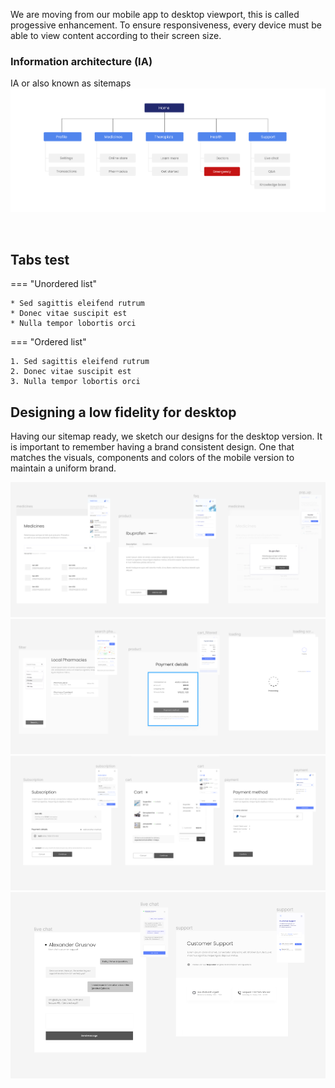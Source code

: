

We are moving from our mobile app to desktop viewport, this is called progessive enhancement. To ensure responsiveness, every device must be able to view content according to their screen size. 
<br>

### Information architecture (IA) ###

IA or also known as sitemaps 
<img src="https://raw.githubusercontent.com/divstackio/docs-study/main/docs/img/IA.png">

<br>


## Tabs test ##

=== "Unordered list"

    * Sed sagittis eleifend rutrum
    * Donec vitae suscipit est
    * Nulla tempor lobortis orci

=== "Ordered list"

    1. Sed sagittis eleifend rutrum
    2. Donec vitae suscipit est
    3. Nulla tempor lobortis orci
   
 
 ## Designing a low fidelity for desktop ##
 
 Having our sitemap ready, we sketch our designs for the desktop version. It is important to remember having a brand consistent design. One that matches the visuals, components and colors of the mobile version to maintain a uniform brand.
 
 <img src="https://raw.githubusercontent.com/divstackio/docs-study/main/docs/img/web01.png">
  <img src="https://raw.githubusercontent.com/divstackio/docs-study/main/docs/img/web02.png">
   <img src="https://raw.githubusercontent.com/divstackio/docs-study/main/docs/img/web03.png">
 <img src="https://raw.githubusercontent.com/divstackio/docs-study/main/docs/img/web04.png">

